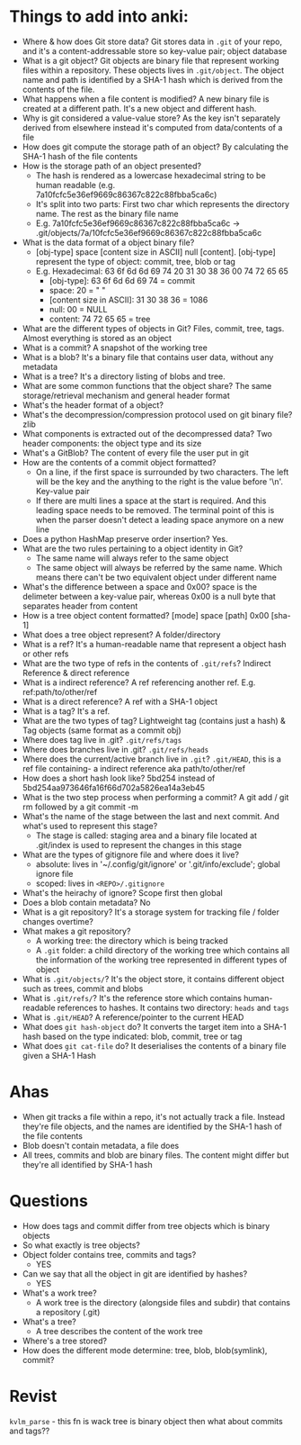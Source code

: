 # Things to add into anki:

- Where & how does Git store data? Git stores data in `.git` of your repo, and it's a content-addressable store so key-value pair; object database <TODO>
- What is a git object? Git objects are binary file that represent working files within a repository. These objects lives in `.git/object`. The object name and path is identified by a SHA-1 hash which is derived from the contents of the file. 
- What happens when a file content is modified? A new binary file is created at a different path. It's a new object and different hash. 
- Why is git considered a value-value store? As the key isn't separately derived from elsewhere instead it's computed from data/contents of a file
- How does git compute the storage path of an object? By calculating the SHA-1 hash of the file contents
- How is the storage path of an object presented? 
    - The hash is rendered as a lowercase hexadecimal string to be human readable (e.g. 7a10fcfc5e36ef9669c86367c822c88fbba5ca6c)
    - It's split into two parts: First two char which represents the directory name. The rest as the binary file name
    - E.g. 7a10fcfc5e36ef9669c86367c822c88fbba5ca6c -> .git/objects/7a/10fcfc5e36ef9669c86367c822c88fbba5ca6c
- What is the data format of a object binary file? 
    - [obj-type] space [content size in ASCII] null [content]. [obj-type] represent the type of object: commit, tree, blob or tag
    - E.g. Hexadecimal: 63 6f 6d 6d 69 74 20 31  30 38 36 00 74 72 65 65
      - [obj-type]: 63 6f 6d 6d 69 74 = commit
      - space: 20 = " "
      - [content size in ASCII]: 31 30 38 36 = 1086
      - null: 00 = NULL
      - content: 74 72 65 65 = tree
- What are the different types of objects in Git? Files, commit, tree, tags. Almost everything is stored as an object
- What is a commit? A snapshot of the working tree
- What is a blob? It's a binary file that contains user data, without any metadata
- What is a tree? It's a directory listing of blobs and tree.
- What are some common functions that the object share? The same storage/retrieval mechanism and general header format
- What's the header format of a object? <BLANK>
- What's the decompression/compression protocol used on git binary file? zlib
- What components is extracted out of the decompressed data? Two header components: the object type and its size
- What's a GitBlob? The content of every file the user put in git
- How are the contents of a commit object formatted?
    - On a line, if the first space is surrounded by two characters. The left will be the key and the anything to the right is the value before '\n'. Key-value pair
    - If there are multi lines a space at the start is required. And this leading space needs to be removed. The terminal point of this is when the parser doesn't detect a leading space anymore on a new line
- Does a python HashMap preserve order insertion? Yes.
- What are the two rules pertaining to a object identity in Git? 
    - The same name will always refer to the same object
    - The same object will always be referred by the same name. Which means there can't be two equivalent object under different name
- What's the difference between a space and 0x00? space is the delimeter between a key-value pair, whereas 0x00 is a null byte that separates header from content
- How is a tree object content formatted? [mode] space [path] 0x00 [sha-1]
- What does a tree object represent? A folder/directory
- What is a ref? It's a human-readable name that represent a object hash or other refs
- What are the two type of refs in the contents of `.git/refs`? Indirect Reference & direct reference
- What is a indirect reference? A ref referencing another ref. E.g. ref:path/to/other/ref
- What is a direct reference? A ref with a SHA-1 object
- What is a tag? It's a ref.
- What are the two types of tag? Lightweight tag (contains just a hash) & Tag objects (same format as a commit obj)
- Where does tag live in .git? `.git/refs/tags`
- Where does branches live in .git? `.git/refs/heads`
- Where does the current/active branch live in `.git`? `.git/HEAD`, this is a ref file containing- a indirect reference aka path/to/other/ref
- How does a short hash look like? 5bd254 instead of 5bd254aa973646fa16f66d702a5826ea14a3eb45
- What is the two step process when performing a commit? A git add / git rm followed by a git commit -m <MESSAGE>
- What's the name of the stage between the last and next commit. And what's used to represent this stage?
    - The stage is called: staging area and a binary file located at .git/index is used to represent the changes in this stage
- What are the types of gitignore file and where does it live?
    - absolute: lives in '~/.config/git/ignore' or '.git/info/exclude'; global ignore file
    - scoped: lives in `<REPO>/.gitignore`
- What's the heirachy of ignore? Scope first then global
- Does a blob contain metadata? No
- What is a git repository? It's a storage system for tracking file / folder changes overtime?
- What makes a git repository? 
    - A working tree: the directory which is being tracked
    - A `.git` folder: a child directory of the working tree which contains all the information of the working tree represented in different types of object
- What is `.git/objects/`?  It's the object store, it contains different object such as trees, commit and blobs
- What is `.git/refs/`? It's the reference store which contains human-readable references to hashes. It contains two directory: `heads` and `tags`
- What is `.git/HEAD`? A reference/pointer to the current HEAD
- What does `git hash-object` do? It converts the target item into a SHA-1 hash based on the type indicated: blob, commit, tree or tag
- What does `git cat-file` do? It deserialises the contents of a binary file given a SHA-1 Hash

# Ahas
* When git tracks a file within a repo, it's not actually track a file. Instead they're file objects, and the names are identified by the SHA-1 hash of the file contents
* Blob doesn't contain metadata, a file does
* All trees, commits and blob are binary files. The content might differ but they're all identified by SHA-1 hash

# Questions
- How does tags and commit differ from tree objects which is binary objects
- So what exactly is tree objects?
- Object folder contains tree, commits and tags? 
  - YES
- Can we say that all the object in git are identified by hashes? 
  - YES
- What's a work tree?
  - A work tree is the directory (alongside files and subdir) that contains a repository (.git)
- What's a tree?
  - A tree describes the content of the work tree
- Where's a tree stored?
- How does the different mode determine: tree, blob, blob(symlink), commit?

# Revist
`kvlm_parse` - this fn is wack
tree is binary object then what about commits and tags??